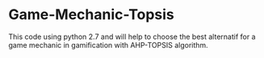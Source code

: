 # Game-Mechanic-Topsis
This code using python 2.7 and will help to choose the best alternatif for a game mechanic in gamification with AHP-TOPSIS algorithm.
